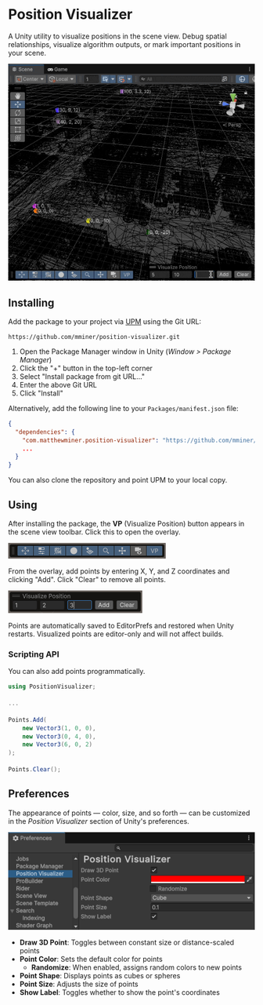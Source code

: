 # Position Visualizer

A Unity utility to visualize positions in the scene view. Debug spatial
relationships, visualize algorithm outputs, or mark important positions in your
scene.

![Position Visualizer](Documentation~/position-visualizer.gif)


## Installing

Add the package to your project via
[UPM](https://docs.unity3d.com/Manual/upm-ui.html) using the Git URL:

```
https://github.com/mminer/position-visualizer.git
```

1. Open the Package Manager window in Unity (*Window > Package Manager*)
2. Click the "+" button in the top-left corner
3. Select "Install package from git URL..."
4. Enter the above Git URL
5. Click "Install"

Alternatively, add the following line to your `Packages/manifest.json` file:

```json
{
  "dependencies": {
    "com.matthewminer.position-visualizer": "https://github.com/mminer/position-visualizer.git",
    ...
  }
}
```

You can also clone the repository and point UPM to your local copy.


## Using

After installing the package, the **VP** (Visualize Position) button
appears in the scene view toolbar. Click this to open the overlay.

![Toolbar button](Documentation~/toolbar.png)

From the overlay, add points by entering X, Y, and Z coordinates and clicking
"Add". Click "Clear" to remove all points.

![Overlay](Documentation~/overlay.png)

Points are automatically saved to EditorPrefs and restored when Unity restarts.
Visualized points are editor-only and will not affect builds.


### Scripting API

You can also add points programmatically.

```csharp
using PositionVisualizer;

...

Points.Add(
    new Vector3(1, 0, 0),
    new Vector3(0, 4, 0),
    new Vector3(6, 0, 2)
);

Points.Clear();
```


## Preferences

The appearance of points — color, size, and so forth — can be customized in the
*Position Visualizer* section of Unity's preferences.

![Preferences](Documentation~/preferences.png)

- **Draw 3D Point**: Toggles between constant size or distance-scaled points
- **Point Color**: Sets the default color for points
  - **Randomize**: When enabled, assigns random colors to new points
- **Point Shape**: Displays points as cubes or spheres
- **Point Size**: Adjusts the size of points
- **Show Label**: Toggles whether to show the point's coordinates
